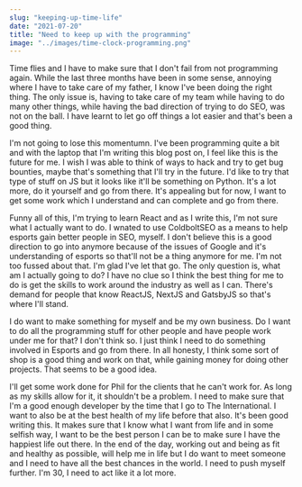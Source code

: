 ```yaml
---
slug: "keeping-up-time-life"
date: "2021-07-20"
title: "Need to keep up with the programming"
image: "../images/time-clock-programming.png"
---
```

Time flies and I have to make sure that I don't fail from not programming again. While the last three months have been in some sense, annoying where I have to take care of my father, I know I've been doing the right thing. The only issue is, having to take care of my team while having to do many other things, while having the bad direction of trying to do SEO, was not on the ball. I have learnt to let go off things a lot easier and that's been a good thing. 

I'm not going to lose this momentumn. I've been programming quite a bit and with the laptop that I'm writing this blog post on, I feel like this is the future for me. I wish I was able to think of ways to hack and try to get bug bounties, maybe that's something that I'll try in the future. I'd like to try that type of stuff on JS but it looks like it'll be something on Python. It's a lot more, do it yourself and go from there. It's appealing but for now, I want to get some work which I understand and can complete and go from there.

Funny all of this, I'm trying to learn React and as I write this, I'm not sure what I actually want to do. I wnated to use ColdboltSEO as a means to help esports gain better people in SEO, myself. I don't believe this is a good direction to go into anymore because of the issues of Google and it's understanding of esports so that'll not be a thing anymore for me. I'm not too fussed about that. I'm glad I've let that go. The only question is, what am I actually going to do? I have no clue so I think the best thing for me to do is get the skills to work around the industry as well as I can. There's demand for people that know ReactJS, NextJS and GatsbyJS so that's where I'll stand. 

I do want to make something for myself and be my own business. Do I want to do all the programming stuff for other people and have people work under me for that? I don't think so. I just think I need to do something involved in Esports and go from there. In all honesty, I think some sort of shop is a good thing and work on that, while gaining money for doing other projects. That seems to be a good idea. 

I'll get some work done for Phil for the clients that he can't work for. As long as my skills allow for it, it shouldn't be a problem. I need to make sure that I'm a good enough developer by the time that I go to The International. I want to also be at the best health of my life before that also. It's been good writing this. It makes sure that I know what I want from life and in some selfish way, I want to be the best person I can be to make sure I have the happiest life out there. In the end of the day, working out and being as fit and healthy as possible, will help me in life but I do want to meet someone and I need to have all the best chances in the world. I need to push myself further. I'm 30, I need to act like it a lot more. 